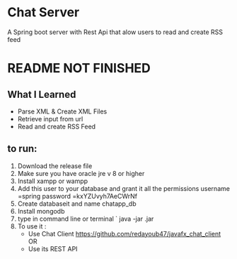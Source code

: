 # Chat Server
A Spring boot server with Rest Api that alow users to read and create RSS feed
# README NOT FINISHED
## What I Learned
- Parse XML & Create XML Files
- Retrieve input from url
- Read and create RSS Feed


## to run:
1. Download the release file
2. Make sure you have oracle jre v 8 or higher
3. Install xampp or wampp
4. Add this user to your database and grant it all the permissions
    username =spring
    password =kxYZUvyh7AeCWrNf
5. Create databaseit and name  chatapp_db
6. Install mongodb
7. type in command line or terminal ` java -jar <filename>.jar 
8. To use it :
    - Use Chat Client https://github.com/redayoub47/javafx_chat_client
    OR
    - Use its REST API
